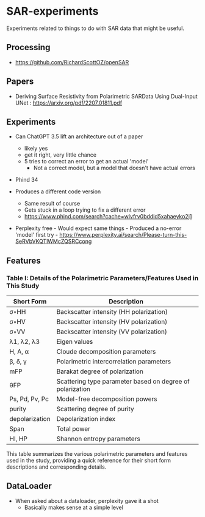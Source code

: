 # SAR-experiments
Experiments related to things to do with SAR data that might be useful.

## Processing
- https://github.com/RichardScottOZ/openSAR

## Papers
- Deriving Surface Resistivity from Polarimetric SARData Using Dual-Input UNet : https://arxiv.org/pdf/2207.01811.pdf

## Experiments
- Can ChatGPT 3.5 lift an architecture out of a paper
	- likely yes
	- get it right, very little chance
	- 5 tries to correct an error to get an actual 'model'
		- Not a correct model, but a model that doesn't have actual errors
		
		
- Phind 34
- Produces a different code version
	- Same result of course
	- Gets stuck in a loop trying to fix a different error
	- https://www.phind.com/search?cache=wlvfrv0bddld5xahaeyko2j1
	
- Perplexity free
		- Would expect same things
		- Produced a no-error 'model' first try
		- https://www.perplexity.ai/search/Please-turn-this-SeRVbVKQTlWMcZQSRCcong
		
		
## Features
### Table I: Details of the Polarimetric Parameters/Features Used in This Study

| Short Form | Description                                       |
|------------|---------------------------------------------------|
| σ◦HH       | Backscatter intensity (HH polarization)            |
| σ◦HV       | Backscatter intensity (HV polarization)            |
| σ◦VV       | Backscatter intensity (VV polarization)            |
| λ1, λ2, λ3 | Eigen values                                      |
| H, A, α    | Cloude decomposition parameters                   |
| β, δ, γ    | Polarimetric intercorrelation parameters          |
| mFP        | Barakat degree of polarization                    |
| θFP        | Scattering type parameter based on degree of polarization |
| Ps, Pd, Pv, Pc | Model-free decomposition powers                 |
| purity     | Scattering degree of purity                       |
| depolarization | Depolarization index                             |
| Span       | Total power                                       |
| HI, HP     | Shannon entropy parameters                        |

This table summarizes the various polarimetric parameters and features used in the study, providing a quick reference for their short form descriptions and corresponding details.
		

## DataLoader
- When asked about a dataloader, perplexity gave it a shot
	- Basically makes sense at a simple level		